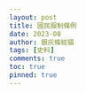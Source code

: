 ```yaml
---
layout: post
title: 國民服制條例
date: 2023-08
author: 銀灰條紋貓
tags: [史料]
comments: true
toc: true
pinned: true
---
```

